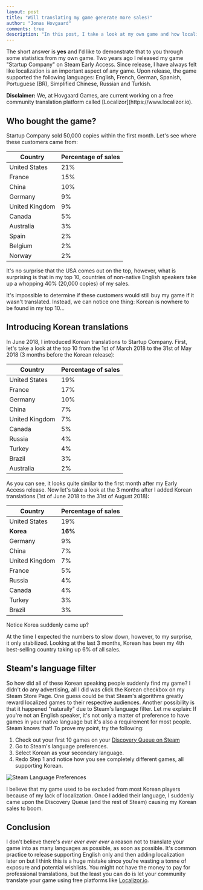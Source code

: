 ```yaml
--- 
layout: post
title: "Will translating my game generate more sales?"
author: "Jonas Hovgaard"
comments: true
description: "In this post, I take a look at my own game and how localization affected its sales."
---
```

The short answer is **yes** and I'd like to demonstrate that to you through some statistics from my own game.
Two years ago I released my game "Startup Company" on Steam Early Access. Since release, I have always felt like localization is an important aspect of any game. Upon release, the game supported the following languages: English, French, German, Spanish, Portuguese (BR), Simplified Chinese, Russian and Turkish.

<div class="alert alert-success">
 <b>Disclaimer:</b> We, at Hovgaard Games, are current working on a free community translation platform called [Localizor](https://www.localizor.io). 
</div>

## Who bought the game?
Startup Company sold 50,000 copies within the first month. Let's see where these customers came from:

|Country  | Percentage of sales |
|--|--|
|United States  | 21% |
|France  | 15% |
|China  | 10% |
|Germany  | 9% |
|United Kingdom  | 9% |
|Canada  | 5% |
|Australia  | 3% |
|Spain | 2% |
|Belgium | 2% |
|Norway | 2% |

It's no surprise that the USA comes out on the top, however, what is surprising is that in my top 10, countries of non-native English speakers take up a whopping 40% (20,000 copies) of my sales.

It's impossible to determine if these customers would still buy my game if it wasn't translated. Instead, we can notice one thing: Korean is nowhere to be found in my top 10...

## Introducing Korean translations
In June 2018, I introduced Korean translations to Startup Company. First, let's take a look at the top 10 from the 1st of March 2018  to the 31st of May 2018 (3 months before the Korean release):

| Country | Percentage of sales |
|--|--|
|United States  | 19%  |
|France | 17% |
|Germany | 10% |
|China | 7% |
|United Kingdom | 7% |
|Canada  | 5% |
|Russia |4% |
|Turkey | 4% |
|Brazil | 3% |
|Australia | 2% |

As you can see, it looks quite similar to the first month after my Early Access release.
Now let's take a look at the 3 months after I added Korean translations (1st of June 2018 to the 31st of August 2018):

| Country | Percentage of sales |
|--|--|
|United States  | 19%  |
|**Korea** | **16%** |
|Germany | 9% |
|China | 7% |
|United Kingdom | 7% |
|France | 5% |
|Russia |4% |
|Canada  | 4% |
|Turkey | 3% |
|Brazil | 3% |

Notice Korea suddenly came up? 

At the time I expected the numbers to slow down, however, to my surprise, it only stabilized. Looking at the last 3 months, Korean has been my 4th best-selling country taking up 6% of all sales.

## Steam's language filter
So how did all of these Korean speaking people suddenly find my game? I didn't do any advertising, all I did was click the Korean checkbox on my Steam Store Page. 
One guess could be that Steam's algorithms greatly reward localized games to their respective audiences.
Another possibility is that it happened "naturally" due to Steam's language filter. Let me explain:
If you're not an English speaker, it's not only a matter of preference to have games in your native language but it's also a requirement for most people. Steam knows that! To prove my point, try the following:

1. Check out your first 10 games on your [Discovery Queue on Steam](https://store.steampowered.com/explore/)
 2. Go to Steam's language preferences.
 3. Select Korean as your secondary language.
 4. Redo Step 1 and notice how you see completely different games, all supporting Korean.

![Steam Language Preferences](http://www.jhovgaard.com/postfiles/language-pref.jpg)

I believe that my game used to be excluded from most Korean players because of my lack of localization. Once I added their language, I suddenly came upon the Discovery Queue (and the rest of Steam) causing my Korean sales to boom.

## Conclusion
I don't believe there's *ever ever ever ever* a reason not to translate your game into as many languages as possible, as soon as possible.
It's common practice to release supporting English only and then adding localization later on but I think this is a huge mistake since you're wasting a tonne of exposure and potential wishlists. 
You might not have the money to pay for professional translations, but the least you can do is let your community translate your game using free platforms like [Localizor.io](https://www.localizor.io).

